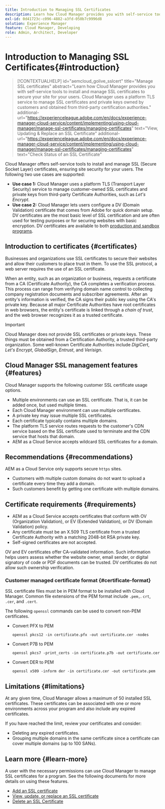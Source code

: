```yaml
---
title: Introduction to Managing SSL Certificates
description: Learn how Cloud Manager provides you with self-service tools to install SSL certificates.
exl-id: 0d41723c-c096-4882-a3fd-050b7c9996d8
solution: Experience Manager
feature: Cloud Manager, Developing
role: Admin, Architect, Developer
---
```


# Introduction to Managing SSL Certificates{#introduction}

>[!CONTEXTUALHELP]
>id="aemcloud_golive_sslcert"
>title="Manage SSL certificates"
>abstract="Learn how Cloud Manager provides you with self-service tools to install and manage SSL certificates to secure your site for your users. Cloud Manager uses a platform TLS service to manage SSL certificates and private keys owned by customers and obtained from third-party certification authorities."
>additional-url="https://experienceleague.adobe.com/en/docs/experience-manager-cloud-service/content/implementing/using-cloud-manager/manage-ssl-certificates/managing-certificates" text="View, Updating & Replace an SSL Certificate"
>additional-url="https://experienceleague.adobe.com/en/docs/experience-manager-cloud-service/content/implementing/using-cloud-manager/manage-ssl-certificates/managing-certificates" text="Check Status of an SSL Certificate"


Cloud Manager offers self-service tools to install and manage SSL (Secure Socket Layer) certificates, ensuring site security for your users. The following two use cases are supported:

<!-- CQDOC-21758, #1 -->

* **Use case 1:** Cloud Manager uses a platform TLS (Transport Layer Security) service to manage customer-owned SSL certificates and private keys from third-party Certificate Authorities, such as *Let's Encrypt*.
* **Use case 2:** Cloud Manager lets users configure a DV (Domain Validation) certificate that comes from Adobe for quick domain setup. DV certificates are the most basic level of SSL certification and are often used for testing purposes or for securing websites with basic encryption. DV certificates are available to both [production and sandbox programs](/help/implementing/cloud-manager/getting-access-to-aem-in-cloud/program-types.md). 


## Introduction to certificates {#certificates}

Businesses and organizations use SSL certificates to secure their websites and allow their customers to place trust in them. To use the SSL protocol, a web server requires the use of an SSL certificate. 

When an entity, such as an organization or business, requests a certificate from a CA (Certificate Authority), the CA completes a verification process. This process can range from verifying domain name control to collecting company registration documents and subscriber agreements. After an entity's information is verified, the CA signs their public key using the CA's private key. Because all major Certificate Authorities have root certificates in web browsers, the entity's certificate is linked through a *chain of trust*, and the web browser recognizes it as a trusted certificate.

>[!IMPORTANT]
>
>Cloud Manager does not provide SSL certificates or private keys. These things must be obtained from a Certification Authority, a trusted third-party organization. Some well-known Certificate Authorities include *DigiCert*, *Let's Encrypt*, *GlobalSign*, *Entrust*, and *Verisign*.

## Cloud Manager SSL management features {#features}

Cloud Manager supports the following customer SSL certificate usage options.

* Multiple environments can use an SSL certificate. That is, it can be added once, but used multiple times.
* Each Cloud Manager environment can use multiple certificates.
* A private key may issue multiple SSL certificates.
* Each certificate typically contains multiple domains.
* The platform TLS service routes requests to the customer's CDN service based on the SSL certificate used to terminate and the CDN service that hosts that domain.
* AEM as a Cloud Service accepts wildcard SSL certificates for a domain.

## Recommendations {#recommendations}

AEM as a Cloud Service only supports secure `https` sites.

* Customers with multiple custom domains do not want to upload a certificate every time they add a domain.
* Such customers benefit by getting one certificate with multiple domains.

## Certificate requirements {#requirements}

* AEM as a Cloud Service accepts certificates that conform with OV (Organization Validation), or EV (Extended Validation), or DV (Domain Validation) policy. <!-- CQDOC-21758, #2 -->
* Any certificate must be an X.509 TLS certificate from a trusted Certificate Authority with a matching 2048-bit RSA private key.
* Self-signed certificates are not accepted.

OV and EV certificates offer CA-validated information. Such information helps users assess whether the website owner, email sender, or digital signatory of code or PDF documents can be trusted. DV certificates do not allow such ownership verification.

### Customer managed certificate format {#certificate-format} 
<!-- CQDOC-21758, #3 -->

SSL certificate files must be in PEM format to be installed with Cloud Manager. Common file extensions of the PEM format include `.pem,`. `crt`, `.cer`, and `.cert`. 

The following `openssl` commands can be used to convert non-PEM certificates.

* Convert PFX to PEM

  ```shell
  openssl pkcs12 -in certificate.pfx -out certificate.cer -nodes
  ```

* Convert P7B to PEM

  ```shell
  openssl pkcs7 -print_certs -in certificate.p7b -out certificate.cer
  ```

* Convert DER to PEM

  ```shell
  openssl x509 -inform der -in certificate.cer -out certificate.pem
  ```

## Limitations {#limitations}

At any given time, Cloud Manager allows a maximum of 50 installed SSL certificates. These certificates can be associated with one or more environments across your program and also include any expired certificates.

If you have reached the limit, review your certificates and consider:

* Deleting any expired certificates.
* Grouping multiple domains in the same certificate since a certificate can cover multiple domains (up to 100 SANs).

## Learn more {#learn-more}

A user with the necessary permissions can use Cloud Manager to manage SSL certificates for a program. See the following documents for more details on using these features.

* [Add an SSL certificate](/help/implementing/cloud-manager/managing-ssl-certifications/add-ssl-certificate.md)
* [View, update, or replace an SSL certificate](/help/implementing/cloud-manager/managing-ssl-certifications/managing-certificates.md)
* [Delete an SSL Certificate](/help/implementing/cloud-manager/managing-ssl-certifications/managing-certificates.md)
